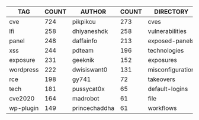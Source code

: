 |    TAG    | COUNT |    AUTHOR     | COUNT |    DIRECTORY     | COUNT | SEVERITY | COUNT |  TYPE   | COUNT |
|-----------|-------|---------------|-------|------------------|-------|----------|-------|---------|-------|
| cve       |   724 | pikpikcu      |   273 | cves             |   724 | info     |   642 | http    |  1962 |
| lfi       |   258 | dhiyaneshdk   |   258 | vulnerabilities  |   299 | high     |   552 | file    |    46 |
| panel     |   248 | daffainfo     |   213 | exposed-panels   |   248 | medium   |   449 | network |    41 |
| xss       |   244 | pdteam        |   196 | technologies     |   190 | critical |   271 | dns     |    12 |
| exposure  |   231 | geeknik       |   152 | exposures        |   188 | low      |   152 |         |       |
| wordpress |   222 | dwisiswant0   |   131 | misconfiguration |   136 |          |       |         |       |
| rce       |   198 | gy741         |    72 | takeovers        |    64 |          |       |         |       |
| tech      |   181 | pussycat0x    |    65 | default-logins   |    56 |          |       |         |       |
| cve2020   |   164 | madrobot      |    61 | file             |    46 |          |       |         |       |
| wp-plugin |   149 | princechaddha |    61 | workflows        |    36 |          |       |         |       |
